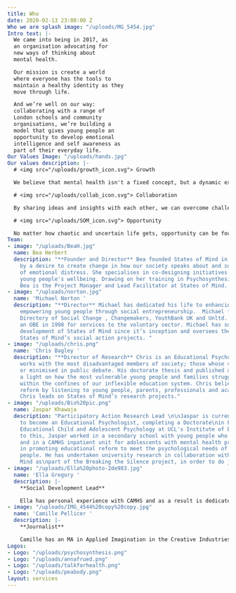 ```yaml
---
title: Who
date: 2020-02-13 23:08:00 Z
Who we are splash image: "/uploads/MG_5454.jpg"
Intro text: |-
  We came into being in 2017, as
  an organisation advocating for
  new ways of thinking about
  mental health.

  Our mission is create a world
  where everyone has the tools to
  maintain a healthy identity as they
  move through life.

  And we’re well on our way:
  collaborating with a range of
  London schools and community
  organisations, we’re building a
  model that gives young people an
  opportunity to develop emotional
  intelligence and self awareness as
  part of their everyday life.
Our Values Image: "/uploads/hands.jpg"
Our values description: |-
  # <img src="/uploads/growth_icon.svg"> Growth

  We believe that mental health isn't a fixed concept, but a dynamic experience. And that it's shaped by the quality of our relationships with ourselves and the world. We reflect constantly on how we're doing and the impact we're having. We work steadily to evolve and share our progress as we go.

  # <img src="/uploads/collab_icon.svg"> Collaboration

  By sharing ideas and insights with each other, we can overcome challenges and find new ways forward. We tap into the vast and varied knowledge and experience available to us. We listen, ask questions, and elevate voices, to help shape new systems that support emotional and mental wellbeing.

  # <img src="/uploads/SOM_icon.svg"> Opportunity

  No matter how chaotic and uncertain life gets, opportunity can be found. We work to create spaces where meaning can rise from difficulty. So that we can bring hope to the lives of young people in our society, creating a future that values the beauty and complexity of the human experience.
Team:
- image: "/uploads/BeaH.jpg"
  name: Bea Herbert
  description: "**Founder and Director** Bea founded States of Mind in 2017, driven
    by a desire to create change in how our society speaks about and supports experiences
    of emotional distress. She specialises in co-designing initiatives that promote
    young people's wellbeing. Drawing on her training in Psychosynthesis Psychotherapy,
    Bea is the Project Manager and Lead Facilitator at States of Mind. "
- image: "/uploads/norton.jpg"
  name: 'Michael Norton '
  description: "**Director** Michael has dedicated his life to enhancing society and
    empowering young people through social entrepreneurship.  Michael founded the
    Directory of Social Change , Changemakers, YouthBank UK and Unltd. He received
    an OBE in 1998 for services to the voluntary sector. Michael has supported the
    development of States of Mind since it’s inception and oversees the delivery of
    States of Mind’s social action projects. "
- image: "/uploads/chris.png"
  name: 'Chris Bagley '
  description: "**Director of Research** Chris is an Educational Psychologist who
    works with the most disadvantaged members of society; those whose voices are ignored
    or minimised in public debate. His doctorate thesis and published articles shine
    a light on how the most vulnerable young people and families struggle to cope
    within the confines of our inflexible education system. Chris believes in promoting
    reform by listening to young people, parents, professionals and academic research.
    Chris leads on States of Mind’s research projects."
- image: "/uploads/Bio%20pic.png"
  name: Jaspar Khawaja
  description: "Participatory Action Research Lead \n\nJaspar is currently training
    to become an Educational Psychologist, completing a Doctorate\nin Professional
    Educational Child and Adolescent Psychology at UCL's Institute of Education.\nPrior
    to this, Jaspar worked in a secondary school with young people who had experienced\ntrauma,
    and in a CAMHS inpatient unit for adolescents with mental health problems. Jaspar\nbelieves
    in promoting educational reform to meet the psychological needs of children and\nyoung
    people. He has undertaken university research in collaboration with States of
    Mind as\npart of the Breaking the Silence project, in order to do just that."
- image: "/uploads/Ella%20photo-2de983.jpg"
  name: 'Ella Gregory '
  description: |-
    **Social Development Lead**

    Ella has personal experience with CAMHS and as a result is dedicated to reforming approaches towards mental health. Ella is the co-creator of our new online course. She believes that transforming how we talk about and view our minds and feelings can influence the rest of our lives by helping us to connect, solve problems and thrive.
- image: "/uploads/IMG_4544%20copy%20copy.jpg"
  name: 'Camille Pellicer '
  description: |-
    **Journalist**

    Camille has an MA in Applied Imagination in the Creative Industries at Central Saint Martins. With a background in journalism, producing and directing, her work focuses on telling the story of the human experience. Camille produces creative content for States of Mind and connects with emerging young artists who connect with our values and mission.
Logos:
- Logo: "/uploads/psychosynthesis.png"
- Logo: "/uploads/annafrued.png"
- Logo: "/uploads/talkforhealth.png"
- Logo: "/uploads/peabody.png"
layout: services
---
```



